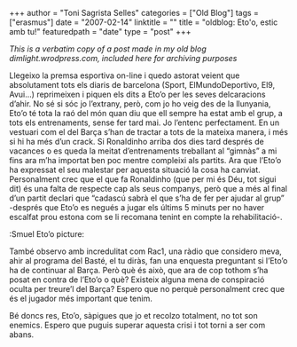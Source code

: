 +++
author = "Toni Sagrista Selles"
categories = ["Old Blog"]
tags = ["erasmus"]
date = "2007-02-14"
linktitle = ""
title = "oldblog: Eto'o, estic amb tu!" 
featuredpath = "date"
type = "post"
+++

*This is a verbatim copy of a post made in my old blog dimlight.wrodpress.com, included here for archiving purposes*

Llegeixo la premsa esportiva on-line i quedo astorat veient que absolutament tots els diaris de barcelona (Sport, ElMundoDeportivo, El9, Avui…) reprimeixen i piquen els dits a Eto’o per les seves delcaracions d’ahir. No sé si sóc jo l’extrany, però, com jo ho veig des de la llunyania, Eto’o té tota la raó del món quan diu que ell sempre ha estat amb el grup, a tots els entrenaments, sense fer tard mai. Jo l’entenc perfectament. En un vestuari com el del Barça s’han de tractar a tots de la mateixa manera, i més si hi ha més d’un crack. Si Ronaldinho arriba dos dies tard després de vacances o es queda la meitat d’entrenaments treballant al “gimnàs” a mi fins ara m’ha importat ben poc mentre compleixi als partits. Ara que l’Eto’o ha expressat el seu malestar per aquesta situació la cosa ha canviat. Personalment crec que el que fa Ronaldinho (que per mi és Déu, tot sigui dit) és una falta de respecte cap als seus companys, però que a més al final d’un partit declari que “cadascú sabrà el que s’ha de fer per ajudar al grup” -després que Eto’o es negués a jugar els últims 5 minuts per no haver escalfat prou estona com se li recomana tenint en compte la rehabilitació-.


:Smuel Eto’o picture:


També observo amb incredulitat com Rac1, una ràdio que considero meva, ahir al programa del Basté, el tu diràs, fan una enquesta preguntant si l’Eto’o ha de continuar al Barça. Però què és això, que ara de cop tothom s’ha posat en contra de l’Eto’o o què? Existeix alguna mena de conspiració oculta per treure’l del Barça? Espero que no perquè personalment crec que és el jugador més important que tenim.

Bé doncs res, Eto’o, sàpigues que jo et recolzo totalment, no tot son enemics. Espero que puguis superar aquesta crisi i tot torni a ser com abans.

